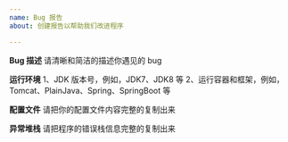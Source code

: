 ```yaml
---
name: Bug 报告
about: 创建报告以帮助我们改进程序

---
```


**Bug 描述** 
请清晰和简洁的描述你遇见的 bug

**运行环境**
1、JDK 版本号，例如，JDK7、JDK8 等 
2、运行容器和框架，例如，Tomcat、PlainJava、Spring、SpringBoot 等

**配置文件** 
请把你的配置文件内容完整的复制出来

**异常堆栈** 
请把程序的错误栈信息完整的复制出来
